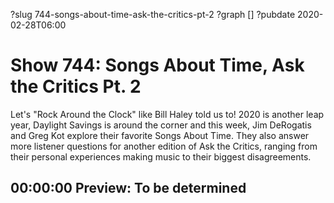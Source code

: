 ?slug 744-songs-about-time-ask-the-critics-pt-2
?graph []
?pubdate 2020-02-28T06:00

# Show 744: Songs About Time, Ask the Critics Pt. 2

Let's "Rock Around the Clock" like Bill Haley told us to! 2020 is another leap year, Daylight Savings is around the corner and this week, Jim DeRogatis and Greg Kot explore their favorite Songs About Time. They also answer more listener questions for another edition of Ask the Critics, ranging from their personal experiences making music to their biggest disagreements. 

## 00:00:00 Preview: To be determined
